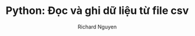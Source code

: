 ---
layout: post
title:  "Python: Đọc và ghi dữ liệu từ file csv"
categories: Python
tags: Python csv
author: Richard Nguyen
description: python - làm việc với file csv trong python.
---